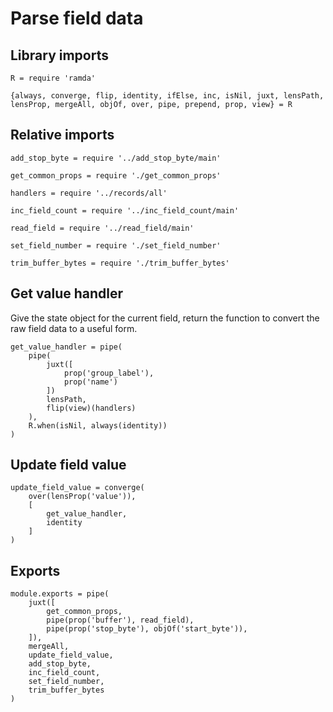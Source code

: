 # Parse field data

## Library imports

	R = require 'ramda'

	{always, converge, flip, identity, ifElse, inc, isNil, juxt, lensPath, lensProp, mergeAll, objOf, over, pipe, prepend, prop, view} = R


## Relative imports

	add_stop_byte = require '../add_stop_byte/main'

	get_common_props = require './get_common_props'

	handlers = require '../records/all'

	inc_field_count = require '../inc_field_count/main'

	read_field = require '../read_field/main'

	set_field_number = require './set_field_number'

	trim_buffer_bytes = require './trim_buffer_bytes'


## Get value handler

Give the state object for the current field, return the function to convert the raw field data to a useful form.

	get_value_handler = pipe(
		pipe(
			juxt([
				prop('group_label'),
				prop('name')
			])
			lensPath,
			flip(view)(handlers)
		),
		R.when(isNil, always(identity))
	)


## Update field value

	update_field_value = converge(
		over(lensProp('value')),
		[
			get_value_handler,
			identity
		]
	)


## Exports

	module.exports = pipe(
		juxt([
			get_common_props,
			pipe(prop('buffer'), read_field),
			pipe(prop('stop_byte'), objOf('start_byte')),
		]),
		mergeAll,
		update_field_value,
		add_stop_byte,
		inc_field_count,
		set_field_number,
		trim_buffer_bytes
	)
